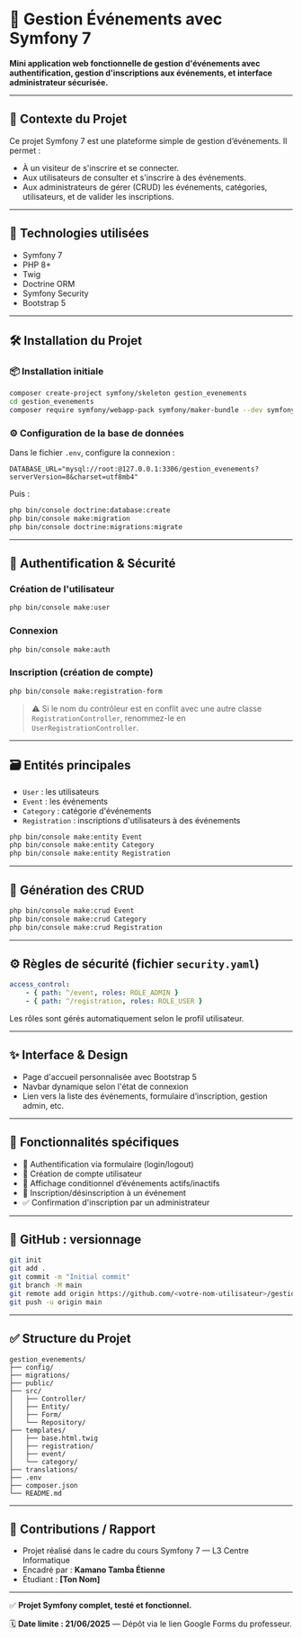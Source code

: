 # 🎯 Gestion Événements avec Symfony 7

**Mini application web fonctionnelle de gestion d'événements avec authentification, gestion d'inscriptions aux événements, et interface administrateur sécurisée.**

---

## 🚀 Contexte du Projet

Ce projet Symfony 7 est une plateforme simple de gestion d’événements. Il permet :

* À un visiteur de s'inscrire et se connecter.
* Aux utilisateurs de consulter et s'inscrire à des événements.
* Aux administrateurs de gérer (CRUD) les événements, catégories, utilisateurs, et de valider les inscriptions.

---

## 📌 Technologies utilisées

* Symfony 7
* PHP 8+
* Twig
* Doctrine ORM
* Symfony Security
* Bootstrap 5

---

## 🛠 Installation du Projet

### 📦 Installation initiale

```bash
composer create-project symfony/skeleton gestion_evenements
cd gestion_evenements
composer require symfony/webapp-pack symfony/maker-bundle --dev symfony/security-bundle symfony/orm-pack annotations
```

### ⚙️ Configuration de la base de données

Dans le fichier `.env`, configure la connexion :

```dotenv
DATABASE_URL="mysql://root:@127.0.0.1:3306/gestion_evenements?serverVersion=8&charset=utf8mb4"
```

Puis :

```bash
php bin/console doctrine:database:create
php bin/console make:migration
php bin/console doctrine:migrations:migrate
```

---

## 🔐 Authentification & Sécurité

### Création de l'utilisateur

```bash
php bin/console make:user
```

### Connexion

```bash
php bin/console make:auth
```

### Inscription (création de compte)

```bash
php bin/console make:registration-form
```

> ⚠️ Si le nom du contrôleur est en conflit avec une autre classe `RegistrationController`, renommez-le en `UserRegistrationController`.

---

## 🗃️ Entités principales

* `User` : les utilisateurs
* `Event` : les événements
* `Category` : catégorie d'événements
* `Registration` : inscriptions d'utilisateurs à des événements

```bash
php bin/console make:entity Event
php bin/console make:entity Category
php bin/console make:entity Registration
```

---

## 🔄 Génération des CRUD

```bash
php bin/console make:crud Event
php bin/console make:crud Category
php bin/console make:crud Registration
```

---

## ⚙️ Règles de sécurité (fichier `security.yaml`)

```yaml
access_control:
    - { path: ^/event, roles: ROLE_ADMIN }
    - { path: ^/registration, roles: ROLE_USER }
```

Les rôles sont gérés automatiquement selon le profil utilisateur.

---

## ✨ Interface & Design

* Page d'accueil personnalisée avec Bootstrap 5
* Navbar dynamique selon l'état de connexion
* Lien vers la liste des événements, formulaire d’inscription, gestion admin, etc.

---

## 🔁 Fonctionnalités spécifiques

* 🔐 Authentification via formulaire (login/logout)
* 📝 Création de compte utilisateur
* 📆 Affichage conditionnel d’événements actifs/inactifs
* 🎫 Inscription/désinscription à un événement
* ✅ Confirmation d'inscription par un administrateur

---

## 🔄 GitHub : versionnage

```bash
git init
git add .
git commit -m "Initial commit"
git branch -M main
git remote add origin https://github.com/<votre-nom-utilisateur>/gestion_evenements.git
git push -u origin main
```

---

## ✅ Structure du Projet

```
gestion_evenements/
├── config/
├── migrations/
├── public/
├── src/
│   ├── Controller/
│   ├── Entity/
│   ├── Form/
│   └── Repository/
├── templates/
│   ├── base.html.twig
│   ├── registration/
│   ├── event/
│   └── category/
├── translations/
├── .env
├── composer.json
└── README.md
```

---

## 📣 Contributions / Rapport

* Projet réalisé dans le cadre du cours Symfony 7 — L3 Centre Informatique
* Encadré par : **Kamano Tamba Étienne**
* Étudiant : **\[Ton Nom]**

---

✅ **Projet Symfony complet, testé et fonctionnel.**

🗓️ **Date limite : 21/06/2025** — Dépôt via le lien Google Forms du professeur.
